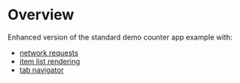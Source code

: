 # Overview

Enhanced version of the standard demo counter app example with:
- [network requests](https://docs.flutter.dev/cookbook/networking/fetch-data)
- [item list rendering](https://docs.flutter.dev/cookbook/lists/mixed-list)
- [tab navigator](https://docs.flutter.dev/cookbook/design/tabs)
